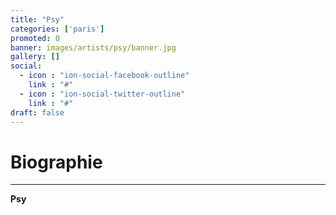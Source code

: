 ```yaml
---
title: "Psy"
categories: ['paris']
promoted: 0
banner: images/artists/psy/banner.jpg
gallery: []
social:
  - icon : "ion-social-facebook-outline"
    link : "#"
  - icon : "ion-social-twitter-outline"
    link : "#"
draft: false
---
```


# Biographie
---

**Psy**

